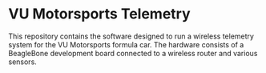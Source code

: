 # VU Motorsports Telemetry

This repository contains the software designed to run a wireless telemetry system for the VU Motorsports formula car. The hardware consists of a BeagleBone development board connected to a wireless router and various sensors. 
